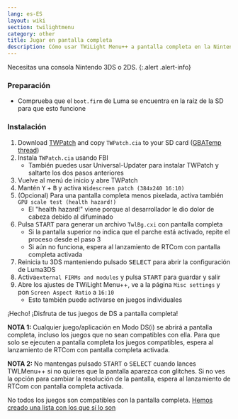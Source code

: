 ```yaml
---
lang: es-ES
layout: wiki
section: twilightmenu
category: other
title: Jugar en pantalla completa
description: Cómo usar TWiLight Menu++ a pantalla completa en la Nintendo 3DS
---
```


Necesitas una consola Nintendo 3DS o 2DS.
{:.alert .alert-info}

### Preparación
- Comprueba que el `boot.firm` de Luma se encuentra en la raíz de la SD para que esto funcione

### Instalación
1. Download [TWPatch](https://db.universal-team.net/assets/files/TWPatch.cia) and copy `TWPatch.cia` to your SD card ([GBATemp thread](https://gbatemp.net/threads/twpatcher-ds-i-mode-screen-filters-and-patches.542694/))
1. Instala `TWPatch.cia` usando FBI
   - También puedes usar Universal-Updater para instalar TWPatch y saltarte los dos pasos anteriores
1. Vuelve al menú de inicio y abre TWPatch
1. Mantén <kbd class="face">Y</kbd> + <kbd class="face">B</kbd> y activa `Widescreen patch (384x240 16:10)`
1. (Opcional) Para una pantalla completa menos pixelada, activa también `GPU scale test (health hazard!)`
   - El "health hazard!" viene porque al desarrollador le dio dolor de cabeza debido al difuminado
1. Pulsa <kbd>START</kbd> para generar un archivo `TwlBg.cxi` con pantalla completa
   - Si la pantalla superior no indica que el parche está activado, repite el proceso desde el paso 3
   - Si aún no funciona, espera al lanzamiento de RTCom con pantalla completa activada
1. Reinicia tu 3DS manteniendo pulsado <kbd>SELECT</kbd> para abrir la configuración de Luma3DS
1. Activa`external FIRMs and modules` y pulsa <kbd>START</kbd> para guardar y salir
1. Abre los ajustes de TWiLight Menu++, ve a la página `Misc settings` y pon `Screen Aspect Ratio` a `16:10`
   - Esto también puede activarse en juegos individuales

¡Hecho! ¡Disfruta de tus juegos de DS a pantalla completa!

**NOTA 1:** Cualquier juego/aplicación en Modo DS(i) se abrirá a pantalla completa, incluso los juegos que no sean compatibles con ella. Para que solo se ejecuten a pantalla completa los juegos compatibles, espera al lanzamiento de RTCom con pantalla completa activada.

**NOTA 2:** No mantengas pulsado <kbd>START</kbd> o <kbd>SELECT</kbd> cuando lances TWLMenu++ si no quieres que la pantalla aparezca con glitches. Si no ves la opción para cambiar la resolución de la pantalla, espera al lanzamiento de RTCom con pantalla completa activada.

No todos los juegos son compatibles con la pantalla completa. [Hemos creado una lista con los que sí lo son](https://github.com/DS-Homebrew/TWiLightMenu/blob/master/7zfile/3DS%20-%20CFW%20users/Games%20supported%20with%20widescreen.txt)
